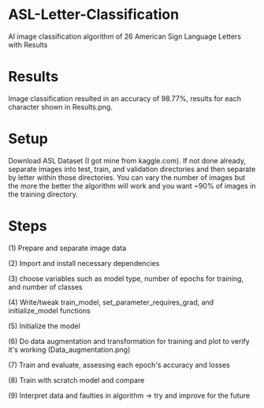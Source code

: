 
# ASL-Letter-Classification
AI image classification algorithm of 26 American Sign Language Letters with Results

# Results

Image classification resulted in an accuracy of 98.77%, results for each character shown in Results.png.

# Setup

Download ASL Dataset (I got mine from kaggle.com). If not done already, separate images into test, train, and validation directories and then separate by letter within those directories. You can vary the number of images but the more the better the algorithm will work and you want ~90% of images in the training directory.

# Steps

(1) Prepare and separate image data

(2) Import and install necessary dependencies

(3) choose variables such as model type, number of epochs for training, and number of classes

(4) Write/tweak train_model, set_parameter_requires_grad, and initialize_model functions

(5) Initialize the model

(6) Do data augmentation and transformation for training and plot to verify it's working (Data_augmentation.png)

(7) Train and evaluate, assessing each epoch's accuracy and losses

(8) Train with scratch model and compare

(9) Interpret data and faulties in algorithm -> try and improve for the future
